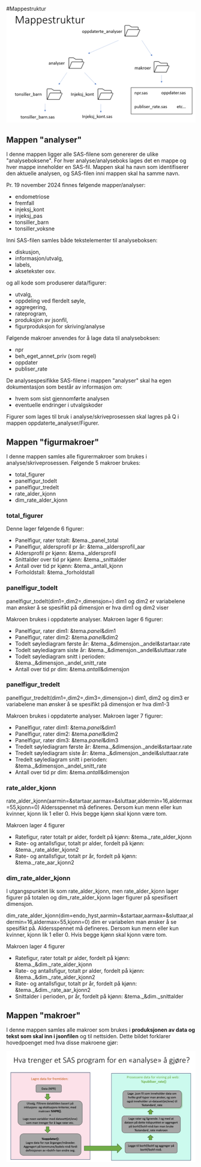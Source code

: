 #Mappestruktur
![Mappestruktur](bilder/mappestruktur.png)

## Mappen "analyser"
I denne mappen ligger alle SAS-filene som genererer de ulike "analyseboksene". For hver analyse/analyseboks lages det en mappe og hver mappe inneholder en SAS-fil.
Mappen skal ha navn som identifiserer den aktuelle analysen, og SAS-filen inni mappen skal ha samme navn.

Pr. 19 november 2024 finnes følgende mapper/analyser:
- endometriose
- fremfall
- injeksj_kont
- injeksj_pas
- tonsiller_barn
- tonsiller_voksne

Inni SAS-filen samles både tekstelementer til analyseboksen:
- diskusjon,
- informasjon/utvalg,
- labels,
- aksetekster osv.
  
og all kode som produserer data/figurer:
- utvalg,
- oppdeling ved flerdelt søyle,
- aggregering,
- rateprogram,
- produksjon av jsonfil,
- figurproduksjon for skriving/analyse

Følgende makroer anvendes for å lage data til analyseboksen:
- npr
- beh_eget_annet_priv (som regel)
- oppdater
- publiser_rate

De analysespesifikke SAS-filene i mappen "analyser" skal ha egen dokumentasjon som består av informasjon om:
- hvem som sist gjennomførte analysen
- eventuelle endringer i utvalgskoder

Figurer som lages til bruk i analyse/skriveprosessen skal lagres på Q i mappen oppdaterte_analyser/Figurer.

## Mappen "figurmakroer"
I denne mappen samles alle figurermakroer som brukes i analyse/skriveprosessen. Følgende 5 makroer brukes:
- total_figurer
- panelfigur_todelt
- panelfigur_tredelt
- rate_alder_kjonn
- dim_rate_alder_kjonn

### total_figurer
Denne lager følgende 6 figurer:
- Panelfigur, rater totalt: &tema._panel_total
- Panelfigur, aldersprofil pr år: &tema._aldersprofil_aar
- Aldersprofil pr kjønn: &tema._aldersprofil
- Snittalder over tid pr kjønn: &tema._snittalder
- Antall over tid pr kjønn: &tema._antall_kjonn
- Forholdstall: &tema._forholdstall

### panelfigur_todelt
panelfigur_todelt(dim1=,dim2=,dimensjon=)
dim1 og dim2 er variabelene man ønsker å se spesifikt på
dimensjon er hva dim1 og dim2 viser

Makroen brukes i oppdaterte analyser.
Makroen lager 6 figurer:
- Panelfigur, rater dim1: &tema._panel_&dim1
- Panelfigur, rater dim2: &tema._panel_&dim2
- Todelt søylediagram første år: &tema._&dimensjon._andel&startaar.rate
- Todelt søylediagram siste år: &tema._&dimensjon._andel&sluttaar.rate
- Todelt søylediagram snitt i perioden: &tema._&dimensjon._andel_snitt_rate
- Antall over tid pr dim: &tema._antall_&dimensjon

### panelfigur_tredelt
panelfigur_tredelt(dim1=,dim2=,dim3=,dimensjon=)
dim1, dim2 og dim3 er variabelene man ønsker å se spesifikt på
dimensjon er hva dim1-3

Makroen brukes i oppdaterte analyser.
Makroen lager 7 figurer:
- Panelfigur, rater dim1: &tema._panel_&dim1
- Panelfigur, rater dim2: &tema._panel_&dim2
- Panelfigur, rater dim3: &tema._panel_&dim3
- Tredelt søylediagram første år: &tema._&dimensjon._andel&startaar.rate
- Tredelt søylediagram siste år: &tema._&dimensjon._andel&sluttaar.rate
- Tredelt søylediagram snitt i perioden: &tema._&dimensjon._andel_snitt_rate
- Antall over tid pr dim: &tema._antall_&dimensjon

### rate_alder_kjonn
rate_alder_kjonn(aarmin=&startaar,aarmax=&sluttaar,aldermin=16,aldermax=55,kjonn=0)
Aldersspennet må defineres. Dersom kun menn eller kun kvinner, kjonn lik 1 eller 0. Hvis begge kjønn skal kjonn være tom.

Makroen lager 4 figurer
- Ratefigur, rater totalt pr alder, fordelt på kjønn: &tema._rate_alder_kjonn
- Rate- og antallsfigur, totalt pr alder, fordelt på kjønn: &tema._rate_alder_kjonn2
- Rate- og antallsfigur, totalt pr år, fordelt på kjønn: &tema._rate_aar_kjonn2

### dim_rate_alder_kjonn
I utgangspunktet lik som rate_alder_kjonn, men rate_alder_kjonn lager figurer på totalen og dim_rate_alder_kjonn lager figurer på spesifisert dimensjon.

dim_rate_alder_kjonn(dim=endo_hyst,aarmin=&startaar,aarmax=&sluttaar,aldermin=16,aldermax=55,kjonn=0)
dim er variabelen man ønsker å se spesifikt på.
Aldersspennet må defineres. Dersom kun menn eller kun kvinner, kjonn lik 1 eller 0. Hvis begge kjønn skal kjonn være tom.

Makroen lager 4 figurer
- Ratefigur, rater totalt pr alder, fordelt på kjønn: &tema._&dim._rate_alder_kjonn
- Rate- og antallsfigur, totalt pr alder, fordelt på kjønn: &tema._&dim._rate_alder_kjonn2
- Rate- og antallsfigur, totalt pr år, fordelt på kjønn: &tema._&dim._rate_aar_kjonn2
- Snittalder i perioden, pr år, fordelt på kjønn: &tema._&dim._snittalder

## Mappen "makroer"
I denne mappen samles alle makroer som brukes i **produksjonen av data og tekst som skal inn i jsonfilen** og til nettsiden. Dette bildet forklarer hovedpoenget med hva disse makroene gjør:

![Sas arkitektur](bilder/sas_arkitektur.png)

